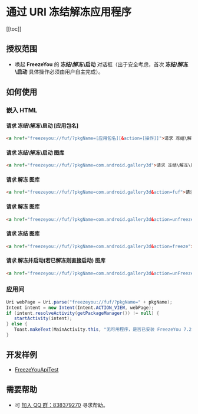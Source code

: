 # 通过 URI 冻结解冻应用程序
[[toc]]

## 授权范围
- 唤起 **FreezeYou** 的 **冻结\\解冻\\启动** 对话框（出于安全考虑，首次 **冻结\\解冻\\启动** 具体操作必须由用户自主完成）。

## 如何使用

### 嵌入 HTML
#### 请求 冻结\解冻\启动 [应用包名]
``` html
<a href="freezeyou://fuf/?pkgName=[应用包名][&action=[操作]]">请求 冻结\解冻\启动 [应用包名]</a>
```
#### 请求 冻结\解冻\启动 图库
``` html
<a href="freezeyou://fuf/?pkgName=com.android.gallery3d">请求 冻结\解冻\启动 图库</a>
```
#### 请求 解冻 图库 <Badge text="8.3+" type="tip"/>
``` html
<a href="freezeyou://fuf/?pkgName=com.android.gallery3d&action=fuf">请求 冻结\解冻\启动 图库</a>
```
#### 请求 解冻 图库 <Badge text="8.3+" type="tip"/>
``` html
<a href="freezeyou://fuf/?pkgName=com.android.gallery3d&action=unfreeze">请求 解冻 图库</a>
```
#### 请求 冻结 图库 <Badge text="8.3+" type="tip"/>
``` html
<a href="freezeyou://fuf/?pkgName=com.android.gallery3d&action=freeze">请求 冻结 图库</a>
```
#### 请求 解冻并启动(若已解冻则直接启动) 图库 <Badge text="8.3+" type="tip"/>
``` html
<a href="freezeyou://fuf/?pkgName=com.android.gallery3d&action=unFreezeAndRun">请求 解冻并启动(若已解冻则直接启动) 图库</a>
```

### 应用间
``` java
Uri webPage = Uri.parse("freezeyou://fuf/?pkgName=" + pkgName);
Intent intent = new Intent(Intent.ACTION_VIEW, webPage);
if (intent.resolveActivity(getPackageManager()) != null) {
   startActivity(intent);
} else {
   Toast.makeText(MainActivity.this, "无可用程序，是否已安装 FreezeYou 7.2 及以上版本呢？", Toast.LENGTH_LONG).show();
}
```

## 开发样例
- [FreezeYouApiTest](https://github.com/FreezeYou/FreezeYouApiTest)

## 需要帮助
- 可 [加入 QQ 群：838379270](https://jq.qq.com/?_wv=1027&k=5vmxG1F) 寻求帮助。
